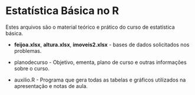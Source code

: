 # Estatística Básica no R

Estes arquivos são o material teórico e prático do curso de estatística básica.

+ **feijoa.xlsx**, **altura.xlsx**, **imoveis2.xlsx** - bases de dados solicitados nos problemas.

+ planodecurso - Objetivo, ementa, plano de curso e outras informações sobre o curso.

+ auxilio.R - Programa que gera todas as tabelas e gráficos utilizados na apresentação e notas de aula.

